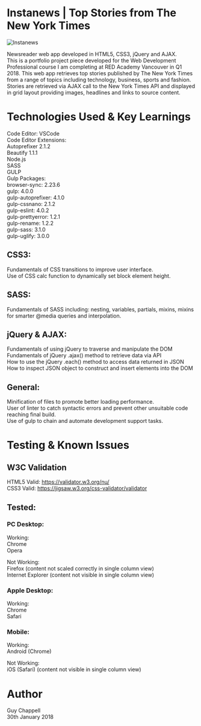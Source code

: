 # Instanews | Top Stories from The New York Times

![Instanews](https://github.com/GPChappell/Instanews_project/blob/bdba5817e03120da1aef47032d20c9b2de74aa98/Instanews.PNG)

Newsreader web app developed in HTML5, CSS3, jQuery and AJAX.<br>
This is a portfolio project piece developed for the Web Development Professional course I am completing at RED Academy Vancouver in Q1 2018. This web app retrieves top stories published by The New York Times from a range of topics including technology, business, sports and fashion.<br>
Stories are retrieved via AJAX call to the New York Times API and displayed in grid layout providing images, headlines and links to source content.

# Technologies Used & Key Learnings

Code Editor: VSCode<br>
Code Editor Extensions:<br>
  Autoprefixer 2.1.2<br>
  Beautify 1.1.1<br>
Node.js<br>
SASS<br>
GULP<br>
  Gulp Packages:<br>
    browser-sync: 2.23.6<br>
    gulp: 4.0.0<br>
    gulp-autoprefixer: 4.1.0<br>
    gulp-cssnano: 2.1.2<br>
    gulp-eslint: 4.0.2<br>
    gulp-prettyerror: 1.2.1<br>
    gulp-rename: 1.2.2<br>
    gulp-sass: 3.1.0<br>
    gulp-uglify: 3.0.0<br>

## CSS3:
  Fundamentals of CSS transitions to improve user interface.<br>
  Use of CSS calc function to dynamically set block element height.<br>

## SASS:
  Fundamentals of SASS including: nesting, variables, partials, mixins, mixins for smarter @media queries and interpolation.<br>

## jQuery & AJAX:
  Fundamentals of using jQuery to traverse and manipulate the DOM<br>
  Fundamentals of jQuery .ajax() method to retrieve data via API<br>
  How to use the jQuery .each() method to access data returned in JSON<br>
  How to inspect JSON object to construct and insert elements into the DOM<br>

## General:
  Minification of files to promote better loading performance.<br>
  User of linter to catch syntactic errors and prevent other unsuitable code reaching final build.<br>
  Use of gulp to chain and automate development support tasks.<br>

# Testing & Known Issues

## W3C Validation
HTML5 Valid: https://validator.w3.org/nu/<br>
CSS3 Valid: https://jigsaw.w3.org/css-validator/validator<br>

## Tested:

### PC Desktop:
Working:<br>
    Chrome<br>
    Opera<br>

Not Working:<br>
    Firefox (content not scaled correctly in single column view)<br>
    Internet Explorer (content not visible in single column view)<br>

### Apple Desktop:
Working:<br>
  Chrome<br>
  Safari<br>
    

### Mobile:
Working:<br>
    Android (Chrome)<br>

Not Working:<br>
    iOS (Safari) (content not visible in single column view)<br>

# Author

Guy Chappell<br>
30th January 2018<br>
